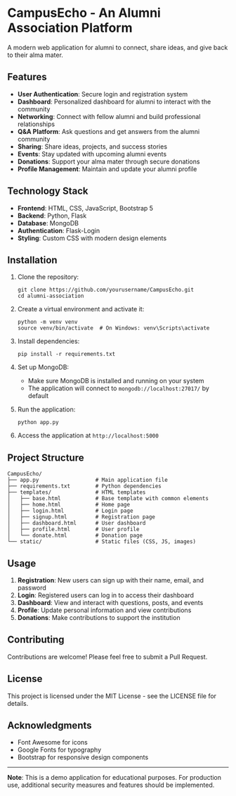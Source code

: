 # CampusEcho - An Alumni Association Platform

A modern web application for alumni to connect, share ideas, and give back to their alma mater.


## Features

- **User Authentication**: Secure login and registration system
- **Dashboard**: Personalized dashboard for alumni to interact with the community
- **Networking**: Connect with fellow alumni and build professional relationships
- **Q&A Platform**: Ask questions and get answers from the alumni community
- **Sharing**: Share ideas, projects, and success stories
- **Events**: Stay updated with upcoming alumni events
- **Donations**: Support your alma mater through secure donations
- **Profile Management**: Maintain and update your alumni profile

## Technology Stack

- **Frontend**: HTML, CSS, JavaScript, Bootstrap 5
- **Backend**: Python, Flask
- **Database**: MongoDB
- **Authentication**: Flask-Login
- **Styling**: Custom CSS with modern design elements

## Installation

1. Clone the repository:
   ```
   git clone https://github.com/yourusername/CampusEcho.git
   cd alumni-association
   ```

2. Create a virtual environment and activate it:
   ```
   python -m venv venv
   source venv/bin/activate  # On Windows: venv\Scripts\activate
   ```

3. Install dependencies:
   ```
   pip install -r requirements.txt
   ```

4. Set up MongoDB:
   - Make sure MongoDB is installed and running on your system
   - The application will connect to `mongodb://localhost:27017/` by default

5. Run the application:
   ```
   python app.py
   ```

6. Access the application at `http://localhost:5000`

## Project Structure

```
CampusEcho/
├── app.py                  # Main application file
├── requirements.txt        # Python dependencies
├── templates/              # HTML templates
│   ├── base.html           # Base template with common elements
│   ├── home.html           # Home page
│   ├── login.html          # Login page
│   ├── signup.html         # Registration page
│   ├── dashboard.html      # User dashboard
│   ├── profile.html        # User profile
│   └── donate.html         # Donation page
└── static/                 # Static files (CSS, JS, images)
```

## Usage

1. **Registration**: New users can sign up with their name, email, and password
2. **Login**: Registered users can log in to access their dashboard
3. **Dashboard**: View and interact with questions, posts, and events
4. **Profile**: Update personal information and view contributions
5. **Donations**: Make contributions to support the institution

## Contributing

Contributions are welcome! Please feel free to submit a Pull Request.

## License

This project is licensed under the MIT License - see the LICENSE file for details.

## Acknowledgments

- Font Awesome for icons
- Google Fonts for typography
- Bootstrap for responsive design components

---

**Note**: This is a demo application for educational purposes. For production use, additional security measures and features should be implemented. 
